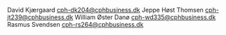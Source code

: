 David Kjærgaard cph-dk204@cphbusiness.dk
Jeppe Høst Thomsen cph-jt239@cphbusiness.dk
William Øster Danø cph-wd335@cphbusiness.dk
Rasmus Svendsen cph-rs264@cphbusiness.dk
